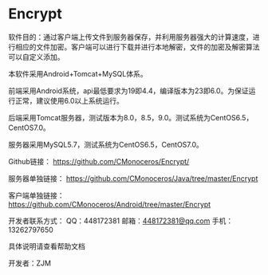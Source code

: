 # Encrypt

软件目的：通过客户端上传文件到服务器保存，并利用服务器强大的计算速度，进行相应的文件加密。客户端可以进行下载并进行本地解密，文件的加密及解密算法可以自定义添加。

本软件采用Android+Tomcat+MySQL体系。

前端采用Android系统，api最低要求为19即4.4，编译版本为23即6.0。为保证运行正常，建议使用6.0以上系统运行。

后端采用Tomcat服务器，测试版本为8.0，8.5，9.0。测试系统为CentOS6.5，CentOS7.0。

服务器采用MySQL5.7，测试系统为CentOS6.5，CentOS7.0。


Github链接：
https://github.com/CMonoceros/Encrypt/

服务器单独链接：
https://github.com/CMonoceros/Java/tree/master/Encrypt

客户端单独链接：
https://github.com/CMonoceros/Android/tree/master/Encrypt

开发者联系方式：
QQ：448172381
邮箱：448172381@qq.com
手机：13262797650


具体说明请查看帮助文档


开发者：ZJM
